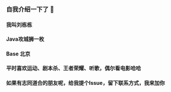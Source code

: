 ### 自我介绍一下了 👋

#### 我叫刘栋栋

#### Java攻城狮一枚

#### Base 北京

#### 平时喜欢运动、剧本杀、王者荣耀、听歌，偶尔看电影哈哈

#### 如果有志同道合的朋友呢，给我提个Issue，留下联系方式，我来加你

<!--
**lddo/lddo** is a ✨ _special_ ✨ repository because its `README.md` (this file) appears on your GitHub profile.

Here are some ideas to get you started:

- 🔭 I’m currently working on ...
- 🌱 I’m currently learning ...
- 👯 I’m looking to collaborate on ...
- 🤔 I’m looking for help with ...
- 💬 Ask me about ...
- 📫 How to reach me: ...
- 😄 Pronouns: ...
- ⚡ Fun fact: ...
-->

